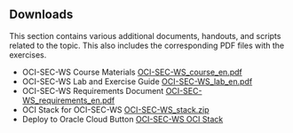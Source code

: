 <!-- markdownlint-disable MD033 -->
<!-- markdownlint-disable MD041 -->
## Downloads

This section contains various additional documents, handouts, and scripts
related to the topic. This also includes the corresponding PDF files with the
exercises.

- OCI-SEC-WS Course Materials [OCI-SEC-WS_course_en.pdf](OCI-SEC-WS_course_en.pdf)
- OCI-SEC-WS Lab and Exercise Guide [OCI-SEC-WS_lab_en.pdf](OCI-SEC-WS_lab_en.pdf)
- OCI-SEC-WS Requirements Document [OCI-SEC-WS_requirements_en.pdf](OCI-SEC-WS_requirements_en.pdf)
- OCI Stack for OCI-SEC-WS [OCI-SEC-WS_stack.zip](https://code.oradba.ch/oci-sec-ws/others/oci-sec-ws_stack.zip)
- Deploy to Oracle Cloud Button [OCI-SEC-WS OCI Stack](https://cloud.oracle.com/resourcemanager/stacks/create?tenant=trivadisbdsxsp&region=eu-frankfurt-1&zipUrl=https://code.oradba.ch/oci-sec-ws/others/oci-sec-ws_stack.zip)
